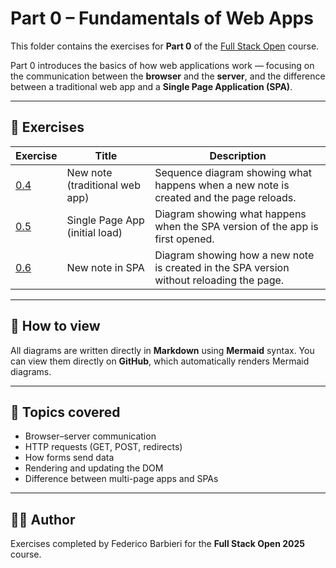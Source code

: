 # Part 0 – Fundamentals of Web Apps

This folder contains the exercises for **Part 0** of the [Full Stack Open](https://fullstackopen.com/en/) course.

Part 0 introduces the basics of how web applications work — focusing on the communication between the **browser** and the **server**, and the difference between a traditional web app and a **Single Page Application (SPA)**.

---

## 🧠 Exercises

| Exercise | Title | Description |
|-----------|--------|-------------|
| [0.4](./0.4_sequence_diagram.md) | New note (traditional web app) | Sequence diagram showing what happens when a new note is created and the page reloads. |
| [0.5](./0.5_spa_initial_load.md) | Single Page App (initial load) | Diagram showing what happens when the SPA version of the app is first opened. |
| [0.6](./0.6_spa_new_note.md) | New note in SPA | Diagram showing how a new note is created in the SPA version without reloading the page. |

---

## 📘 How to view

All diagrams are written directly in **Markdown** using **Mermaid** syntax.
You can view them directly on **GitHub**, which automatically renders Mermaid diagrams.

---

## 🧩 Topics covered

- Browser–server communication
- HTTP requests (GET, POST, redirects)
- How forms send data
- Rendering and updating the DOM
- Difference between multi-page apps and SPAs

---

## 🧑‍💻 Author

Exercises completed by Federico Barbieri
for the **Full Stack Open 2025** course.
